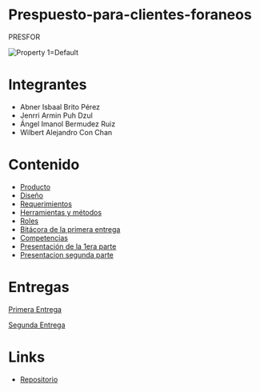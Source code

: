 # Prespuesto-para-clientes-foraneos
PRESFOR 

![Property 1=Default](https://github.com/JenrriPuch/Prespusto-para-clientes-foraneos/assets/144289868/2e563815-d09e-40f3-9c1d-ae574284ceae)

# Integrantes 
- Abner Isbaal Brito Pérez
- Jenrri Armin Puh Dzul
- Ángel Imanol Bermudez Ruiz
- Wilbert Alejandro Con Chan

# Contenido 
- [Producto](https://github.com/JenrriPuch/Prespusto-para-clientes-foraneos/blob/main/SEGUNDA_ENTREGA/Producto.md)
- [Diseño](https://github.com/JenrriPuch/Prespusto-para-clientes-foraneos/blob/main/SEGUNDA_ENTREGA/Dise%C3%B1o.md)
- [Requerimientos](https://github.com/JenrriPuch/Prespusto-para-clientes-foraneos/blob/main/SEGUNDA_ENTREGA/Requisistos.md)
- [Herramientas y métodos](https://github.com/JenrriPuch/Prespusto-para-clientes-foraneos/blob/main/PRIMERA_ENTREGA/Herramientas%20y%20m%C3%A9todos.md)
- [Roles](https://github.com/JenrriPuch/Prespusto-para-clientes-foraneos/blob/main/Roles.md)
- [Bitácora de la primera entrega](https://github.com/JenrriPuch/Prespusto-para-clientes-foraneos/blob/main/PRIMERA_ENTREGA/Bit%C3%A1cora.md)
- [Competencias](https://github.com/JenrriPuch/Prespusto-para-clientes-foraneos/blob/main/SEGUNDA_ENTREGA/Competencias.md)
- [Presentación de la 1era parte](https://github.com/JenrriPuch/Prespusto-para-clientes-foraneos/blob/main/Presentaci%C3%B3n%20del%20Avance.md)
- [Presentacion segunda parte](https://github.com/JenrriPuch/Prespusto-para-clientes-foraneos/blob/main/SEGUNDA_ENTREGA/Presentacion_avance.md)

# Entregas 
[Primera Entrega](https://github.com/JenrriPuch/Prespusto-para-clientes-foraneos/tree/main/PRIMERA_ENTREGA) 

[Segunda Entrega](https://github.com/JenrriPuch/Prespusto-para-clientes-foraneos/tree/main/SEGUNDA_ENTREGA) 

  # Links

  - [Repositorio](https://github.com/JenrriPuch/Prespusto-para-clientes-foraneos)

